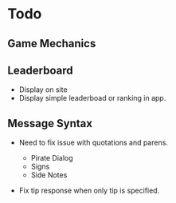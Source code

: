 # Todo

## Game Mechanics

## Leaderboard

* Display on site
* Display simple leaderboad or ranking in app.

## Message Syntax

* Need to fix issue with quotations and parens.
    * Pirate Dialog
    * Signs
    * Side Notes

* Fix tip response when only tip is specified.